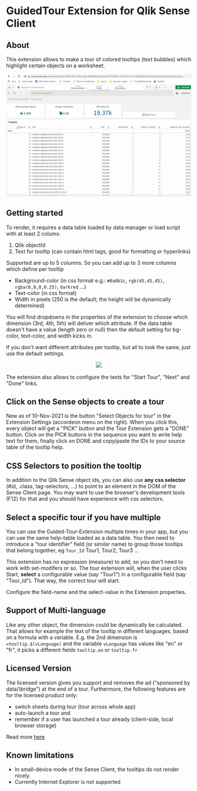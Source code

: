 # GuidedTour Extension for Qlik Sense Client

## About
This extension allows to make a tour of colored tooltips (text bubbles) which highlight certain objects on a worksheet. 

 ![screenshot](https://github.com/ChristofSchwarz/pics/raw/master/GuidedTour.gif "Animation")


## Getting started
To render, it requires a data table loaded by data manager or load script with at least 2 colums: 

1. Qlik objectId
2. Text for tooltip (can contain html tags, good for formatting or hyperlinks)

Supported are up to 5 columns. So you can add up to 3 more columns which define per tooltip  

 * Background-color (in css format e.g.: `#0a0b1c`, `rgb(45,45,45)`, `rgba(0,0,0,0.25)`, `darkred` ...)
 * Text-color (in css format)
 * Width in pixels (250 is the default; the height will be dynamically determined)
 
You will find dropdowns in the properties of the extension to choose which dimension (3rd, 4th, 5th) will deliver which attribute. 
If the data table doesn't have a value (length zero or null) then the default setting for bg-color, text-color, and width kicks in.

If you don't want different attributes per tooltip, but all to look the same, just use the default settings.
<p align="center">
 <img src="./dynsettings.png"> 
</p>

The extension also allows to configure the texts for "Start Tour", "Next" and "Done" links.

## Click on the Sense objects to create a tour

New as of 10-Nov-2021 is the button "Select Objects for tour" in the Extension Settings (accordeon menu on the right). When you click this, every object
will get a "PICK" button and the Tour Extension gets a "DONE" button. Click on the PICK buttons in the sequence you want to write help text for them, finally
click on DONE and copy/paste the IDs to your source table of the tooltip help.

## CSS Selectors to position the tooltip

In addition to the Qlik Sense object ids, you can also use **any css selector** (#id, .class, tag-selectors, ...) to point to an element in the DOM of the Sense 
Client page. You may want to use the browser's development tools (F12) for that and you should have experience with css selectors.

## Select a specific tour if you have multiple

You can use the Guided-Tour-Extension multiple times in your app, but you can use the same help-table loaded as a data table. You then need to introduce a "tour 
identifier" field (or similar name) to group those tooltips that belong together, eg `Tour_Id` Tour1, Tour2, Tour3 ...

This extension has no expression (measure) to add, so you don't need to work with set-modifers or so. The tour extension will, when the user clicks Start, 
**select** a configurable value (say "Tour1") in a configurable field (say "Tour_Id"). That way, the correct tour will start. 

Configure the field-name and the select-value in the Extension properties.

## Support of Multi-language

Like any other object, the dimension could be dynamically be calculated. That allows for example the text of the tooltip in different languages, based on a formula with a 
variable. E.g. the 2nd dimension is `=tooltip.$(vLanguage)` and the variable `vLanguage` has values like "en" or "fr", it picks a different fields `tooltip.en` or `tooltip.fr`

## Licensed Version

The licensed version gives you support and removes the ad ("sponsored by data/\bridge") at the end of a tour. Furthermore, the following features are
for the licensed product only:

 * switch sheets during tour (tour across whole app)
 * auto-launch a tour and
 * remember if a user has launched a tour already (client-side, local browser storage)

Read more [here](licensing.md)

## Known limitations

 * In small-device mode of the Sense Client, the tooltips do not render nicely.
 * Currently Internet Explorer is not supported
